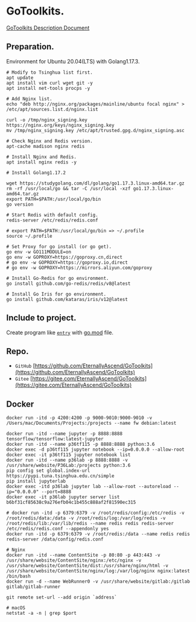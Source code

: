 # GoToolkits.
[GoToolkits Description Document](./document/README.md)

## Preparation.

Environment for Ubuntu 20.04(LTS) with Golang1.17.3.

```Shell
# Modify to Tsinghua list first.
apt update
apt install vim curl wget git -y
apt install net-tools procps -y

# Add Nginx list.
echo "deb http://nginx.org/packages/mainline/ubuntu focal nginx" > /etc/apt/sources.list.d/nginx.list

curl -o /tmp/nginx_signing.key https://nginx.org/keys/nginx_signing.key
mv /tmp/nginx_signing.key /etc/apt/trusted.gpg.d/nginx_signing.asc

# Check Nginx and Redis version.
apt-cache madison nginx redis

# Install Nginx and Redis.
apt install nginx redis -y

# Install Golang1.17.2

wget https://studygolang.com/dl/golang/go1.17.3.linux-amd64.tar.gz
rm -rf /usr/local/go && tar -C /usr/local -xzf go1.17.3.linux-amd64.tar.gz
export PATH=$PATH:/usr/local/go/bin
go version

# Start Redis with default config.
redis-server /etc/redis/redis.conf

# export PATH=$PATH:/usr/local/go/bin => ~/.profile
source ~/.profile

# Set Proxy for go install (or go get).
go env -w GO111MODULE=on
go env -w GOPROXY=https://goproxy.cn,direct
# go env -w GOPROXY=https://goproxy.io,direct
# go env -w GOPROXY=https://mirrors.aliyun.com/goproxy

# Install Go-Redis for go environment.
go install github.com/go-redis/redis/v8@latest

# Install Go Iris for go environment.
go install github.com/kataras/iris/v12@latest
```

## Include to project.
Create program like [`entry`](./pkg/entry) with [go.mod](./go.mod) file.

## Repo.
- `GitHub` [https://github.com/EternallyAscend/GoToolkits](https://github.com/EternallyAscend/GoToolkits)
- `Gitee` [https://gitee.com/EternallyAscend/GoToolkits](https://gitee.com/EternallyAscend/GoToolkits)

## Docker
```Shell
docker run -itd -p 4200:4200 -p 9000-9010:9000-9010 -v /Users/mac/Documents/Projects:/projects --name fw debian:latest

docker run -itd --name jupyter -p 8888:8888 tensorflow/tensorflow:latest-jupyter
docker run -itd --name p36tf115 -p 8888:8888 python:3.6
docker exec -d p36tf115 jupyter notebook --ip=0.0.0.0 --allow-root
docker exec -it p36tf115 jupyter notebook list
docker run -itd --name p36lab -p 8888:8888 -v /usr/share/website/P36Lab:/projects python:3.6
pip config set global.index-url https://pypi.tuna.tsinghua.edu.cn/simple
pip install jupyterlab
docker exec -itd p36lab jupyter lab --allow-root --autoreload --ip="0.0.0.0" --port=8888
docker exec -it p36lab jupyter server list
b6bf31cf85638c9a276efb04c1b455c888af2f81590ec315

# docker run -itd -p 6379:6379 -v /root/redis/config:/etc/redis -v /root/redis/data:/data -v /root/redis/log:/var/log/redis -v /root/redis/lib:/var/lib/redis --name redis redis redis-server /etc/redis/redis.conf --appendonly yes
docker run -itd -p 6379:6379 -v /root/redis:/data --name redis redis redis-server /data/config/redis.conf

# Nginx
docker run -itd --name ContentSite -p 80:80 -p 443:443 -v /usr/share/website/ContentSite/nginx:/etc/nginx -v /usr/share/website/ContentSite/dist:/usr/share/nginx/html -v /usr/share/website/ContentSite/nginx/log:/var/log/nginx nginx:latest /bin/bash
docker run -d --name WebRunner0 -v /usr/share/website/gitlab:/gitlab  gitlab/gitlab-runner
```

```Shell
git remote set-url --add origin `address`
```

```Shell
# macOS
netstat -a -n | grep $port
```
